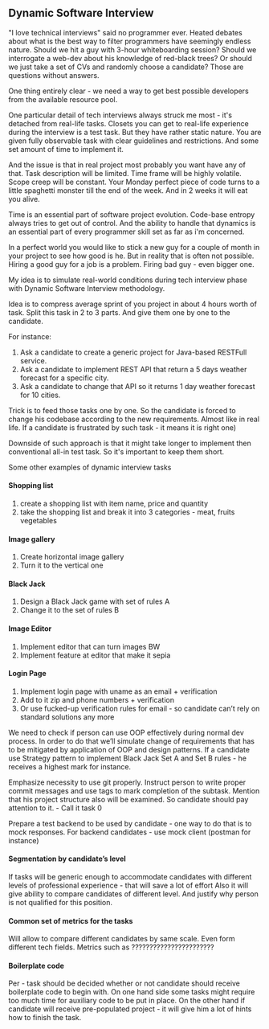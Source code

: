 ## Dynamic Software Interview

"I love technical interviews" said no programmer ever.
Heated debates about what is the best way to filter programmers have seemingly endless nature. Should we hit a guy with 3-hour whiteboarding session? Should we interrogate a web-dev about his knowledge of red-black trees? Or should we just take a set of CVs and randomly choose a candidate? Those are questions without answers.


One thing entirely clear - we need a way to get best possible developers from the available resource pool.

One particular detail of tech interviews always struck me most - it's detached from real-life tasks. Closets you can get to real-life experience during the interview is a test task. But they have rather static nature. You are given fully observable task with clear guidelines and restrictions. And some set amount of time to implement it.

And the issue is that in real project most probably you want have any of that. Task description will be limited. Time frame will be highly volatile. Scope creep will be constant. Your Monday perfect piece of code turns to a little spaghetti monster till the end of the week. And in 2 weeks it will eat you alive.

Time is an essential part of software project evolution. Code-base entropy always tries to get out of control. And the ability to handle that dynamics is an essential part of every programmer skill set as far as i'm concerned.

In a perfect world you would like to stick a new guy for a couple of month in your project to see how good is he. But in reality that is often not possible. Hiring a good guy for a job is a problem. Firing bad guy - even bigger one.

My idea is to simulate real-world conditions during tech interview phase with Dynamic Software Interview methodology.

Idea is to compress average sprint of you project in about 4 hours worth of task. Split this task in 2 to 3 parts. And give them one by one to the candidate.

For instance:

1. Ask a candidate to create a generic project for Java-based RESTFull service.
2. Ask a candidate to implement REST API that return a 5 days weather forecast for a specific city.
3. Ask a candidate to change that API so it returns 1 day weather forecast for 10 cities.

Trick is to feed those tasks one by one. So the candidate is forced to change his codebase according to the new requirements. Almost like in real life. If a candidate is frustrated by such task - it means it is right one)

Downside of such approach is that it might take longer to implement then conventional all-in test task. So it's important to keep them short.

Some other examples of dynamic interview tasks

#### Shopping list
1. create a shopping list with item name, price and quantity
2. take the shopping list and break it into 3 categories - meat, fruits vegetables

#### Image gallery
1. Create horizontal image gallery
2. Turn it to the vertical one

#### Black Jack
1. Design a Black Jack game with set of rules A
2. Change it to the set of rules B

#### Image Editor
1. Implement editor that can turn images BW
2. Implement feature at editor that make it sepia

#### Login Page
1. Implement login page with uname as an email + verification
2. Add to it zip and phone numbers + verification
3. Or use fucked-up verification rules for email - so candidate can’t rely on standard solutions any more

We need to check if person can use OOP effectively during normal dev process. In order to do that we’ll simulate change of requirements that has to be mitigated by application of OOP and design patterns.
If a candidate use Strategy pattern to implement Black Jack Set A and Set B rules - he receives a highest mark for instance.

Emphasize necessity to use git properly. Instruct person to write proper commit messages and use tags to mark completion of the subtask.
Mention that his project structure also will be examined. So candidate should pay attention to it. - Call it task 0

Prepare a test backend to be used by candidate - one way to do that is to mock responses.
For backend candidates - use mock client (postman for instance)

#### Segmentation by candidate’s level
If tasks will be generic enough to accommodate candidates with different levels of professional experience - that will save a lot of effort
Also it will give ability to compare candidates of different level. And justify why person is not qualified for this position.

#### Common set of metrics for the tasks
Will allow to compare different candidates by same scale. Even form different tech fields.
Metrics such as ???????????????????????

#### Boilerplate code
Per - task should be decided whether or not candidate should receive boilerplate code to begin with.
On one hand side some tasks might require too much time for auxiliary code to be put in place.
On the other hand if candidate will receive pre-populated project - it will give him a lot of hints how to finish the task.
